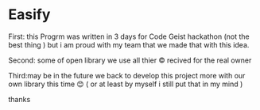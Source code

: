 # Easify

First: this Progrm was written in 3 days for Code Geist hackathon (not the best thing ) but i am proud with my team that we made that with this idea.

Second: some of open library we use all thier © recived for the real owner 

Third:may be in the future we back to develop this project more with our own library this time 😊 ( or at least by myself i still put that in my mind )



thanks 


